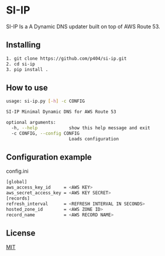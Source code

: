 # SI-IP

SI-IP Is a A Dynamic DNS updater built on top of AWS Route 53.

## Installing
```bash
1. git clone https://github.com/p404/si-ip.git
2. cd si-ip
3. pip install .
```
## How to use
```bash
usage: si-ip.py [-h] -c CONFIG

SI-IP Minimal Dynamic DNS for AWS Route 53

optional arguments:
  -h, --help            show this help message and exit
  -c CONFIG, --config CONFIG
                        Loads configuration
```
## Configuration example
config.ini
```bash
[global]
aws_access_key_id     = <AWS KEY>
aws_secret_access_key = <AWS KEY SECRET>
[records]
refresh_interval      = <REFRESH INTERVAL IN SECONDS>
hosted_zone_id        = <AWS ZONE ID>
record_name           = <AWS RECORD NAME>
```
## License
[MIT](https://github.com/p404/si-ip/blob/master/LICENSE)